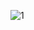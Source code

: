 ![1](https://user-images.githubusercontent.com/72604908/232371821-3d513cbb-1e1e-473a-886b-9b7cdb78d14e.PNG)
